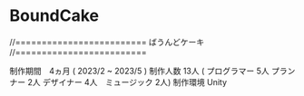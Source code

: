 # BoundCake

//=========================
       ばうんどケーキ
//=========================


制作期間　4ヵ月
( 2023/2 ~ 2023/5 )
制作人数  13人
( プログラマー 5人   プランナー 2人  デザイナー 4人　ミュージック 2人)
制作環境
Unity







